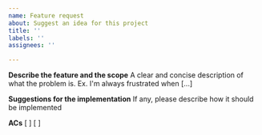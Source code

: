 ```yaml
---
name: Feature request
about: Suggest an idea for this project
title: ''
labels: ''
assignees: ''

---
```


**Describe the feature and the scope**
A clear and concise description of what the problem is. Ex. I'm always frustrated when [...]

**Suggestions for the implementation**
If any, please describe  how it should be implemented

**ACs**
[ ] 
[ ]
